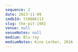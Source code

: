 ```yaml
---
sequence: 2
date: 2023-11-09
imdbId: tt0086113
slug: the-pit-1981
venue: null
venueNotes: null
medium: Blu-ray
mediumNotes: Kino Lorber, 2016
---
```



